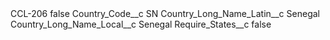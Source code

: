 <?xml version="1.0" encoding="UTF-8"?>
<CustomMetadata xmlns="http://soap.sforce.com/2006/04/metadata" xmlns:xsi="http://www.w3.org/2001/XMLSchema-instance" xmlns:xsd="http://www.w3.org/2001/XMLSchema">
    <label>CCL-206</label>
    <protected>false</protected>
    <values>
        <field>Country_Code__c</field>
        <value xsi:type="xsd:string">SN</value>
    </values>
    <values>
        <field>Country_Long_Name_Latin__c</field>
        <value xsi:type="xsd:string">Senegal</value>
    </values>
    <values>
        <field>Country_Long_Name_Local__c</field>
        <value xsi:type="xsd:string">Senegal</value>
    </values>
    <values>
        <field>Require_States__c</field>
        <value xsi:type="xsd:boolean">false</value>
    </values>
</CustomMetadata>
